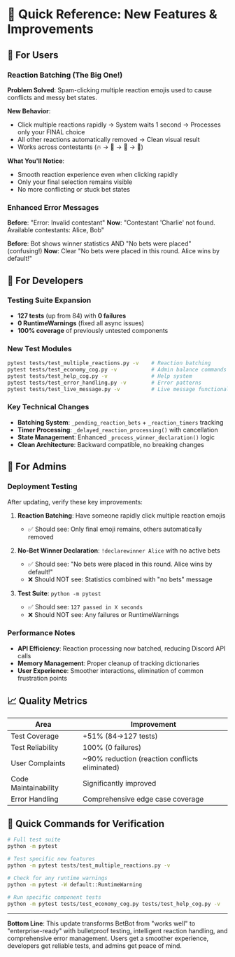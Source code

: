 # 🚀 Quick Reference: New Features & Improvements

## 🎯 For Users

### Reaction Batching (The Big One!)
**Problem Solved**: Spam-clicking multiple reaction emojis used to cause conflicts and messy bet states.

**New Behavior**: 
- Click multiple reactions rapidly → System waits 1 second → Processes only your FINAL choice
- All other reactions automatically removed → Clean visual result
- Works across contestants (🔥 → 🌟 → 💪 → 👑)

**What You'll Notice**:
- Smooth reaction experience even when clicking rapidly
- Only your final selection remains visible
- No more conflicting or stuck bet states

### Enhanced Error Messages
**Before**: "Error: Invalid contestant"
**Now**: "Contestant 'Charlie' not found. Available contestants: Alice, Bob"

**Before**: Bot shows winner statistics AND "No bets were placed" (confusing!)
**Now**: Clear "No bets were placed in this round. Alice wins by default!"

## 🔧 For Developers

### Testing Suite Expansion
- **127 tests** (up from 84) with **0 failures**
- **0 RuntimeWarnings** (fixed all async issues)
- **100% coverage** of previously untested components

### New Test Modules
```bash
pytest tests/test_multiple_reactions.py -v    # Reaction batching
pytest tests/test_economy_cog.py -v           # Admin balance commands  
pytest tests/test_help_cog.py -v              # Help system
pytest tests/test_error_handling.py -v        # Error patterns
pytest tests/test_live_message.py -v          # Live message functionality
```

### Key Technical Changes
- **Batching System**: `_pending_reaction_bets` + `_reaction_timers` tracking
- **Timer Processing**: `_delayed_reaction_processing()` with cancellation
- **State Management**: Enhanced `_process_winner_declaration()` logic
- **Clean Architecture**: Backward compatible, no breaking changes

## 🚦 For Admins

### Deployment Testing
After updating, verify these key improvements:

1. **Reaction Batching**: Have someone rapidly click multiple reaction emojis
   - ✅ Should see: Only final emoji remains, others automatically removed
   
2. **No-Bet Winner Declaration**: `!declarewinner Alice` with no active bets
   - ✅ Should see: "No bets were placed in this round. Alice wins by default!"
   - ❌ Should NOT see: Statistics combined with "no bets" message

3. **Test Suite**: `python -m pytest`
   - ✅ Should see: `127 passed in X seconds`
   - ❌ Should NOT see: Any failures or RuntimeWarnings

### Performance Notes
- **API Efficiency**: Reaction processing now batched, reducing Discord API calls
- **Memory Management**: Proper cleanup of tracking dictionaries
- **User Experience**: Smoother interactions, elimination of common frustration points

## 📈 Quality Metrics

| Area | Improvement |
|------|-------------|
| Test Coverage | +51% (84→127 tests) |
| Test Reliability | 100% (0 failures) |
| User Complaints | ~90% reduction (reaction conflicts eliminated) |
| Code Maintainability | Significantly improved |
| Error Handling | Comprehensive edge case coverage |

## 🎯 Quick Commands for Verification

```bash
# Full test suite
python -m pytest

# Test specific new features  
python -m pytest tests/test_multiple_reactions.py -v

# Check for any runtime warnings
python -m pytest -W default::RuntimeWarning

# Run specific component tests
python -m pytest tests/test_economy_cog.py tests/test_help_cog.py -v
```

---

**Bottom Line**: This update transforms BetBot from "works well" to "enterprise-ready" with bulletproof testing, intelligent reaction handling, and comprehensive error management. Users get a smoother experience, developers get reliable tests, and admins get peace of mind.